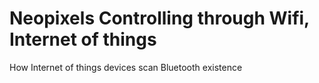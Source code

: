 # Neopixels Controlling through Wifi, Internet of things
How Internet of things devices scan Bluetooth existence
